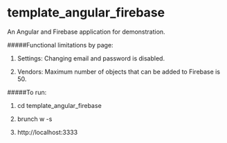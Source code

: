 # template_angular_firebase

An Angular and Firebase application for demonstration.

#####Functional limitations by page:

1. Settings: Changing email and password is disabled.

2. Vendors: Maximum number of objects that can be added to Firebase is 50. 

#####To run:

1. cd template_angular_firebase

2. brunch w -s

3. http://localhost:3333
